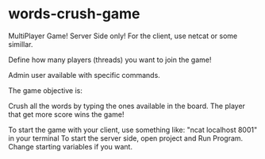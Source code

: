 # words-crush-game

MultiPlayer Game!
Server Side only! For the client, use netcat or some simillar.

Define how many players (threads) you want to join the game!

Admin user available with specific commands.

The game objective is:

Crush all the words by typing the ones available in the board. The player that get more score wins the game!

To start the game with your client, use something like: "ncat localhost 8001" in your terminal
To start the server side, open project and Run Program. Change starting variables if you want.
